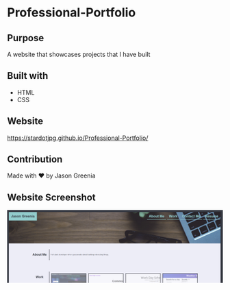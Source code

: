# Professional-Portfolio

## Purpose
A website that showcases projects that I have built

## Built with
* HTML
* CSS

## Website
https://stardotjpg.github.io/Professional-Portfolio/

## Contribution
Made with ❤️ by Jason Greenia

## Website Screenshot
![Website Screenshot](/assets/img/screenshot.png?raw=true)
